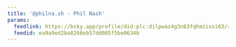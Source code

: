 ```yaml
---
title: '@philna.sh - Phil Nash'
params:
  feedlink: https://bsky.app/profile/did:plc:dilpwaz4g3n63fqhmzixsi63/rss
  feedid: ea9a9ed2ba8266eb57dd005f5be0634b
---
```


